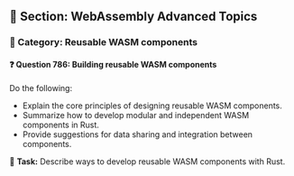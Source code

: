 ## 📘 Section: WebAssembly Advanced Topics  
### 🔹 Category: Reusable WASM components  
#### ❓ Question 786: Building reusable WASM components

Do the following:

- Explain the core principles of designing reusable WASM components.
- Summarize how to develop modular and independent WASM components in Rust.
- Provide suggestions for data sharing and integration between components.

🔧 **Task:** Describe ways to develop reusable WASM components with Rust.
